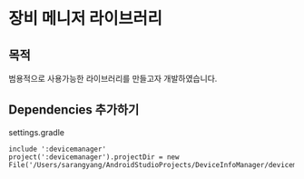 # 장비 메니저 라이브러리

## 목적
범용적으로 사용가능한 라이브러리를 만들고자 개발하였습니다.

## Dependencies 추가하기

settings.gradle
```
include ':devicemanager'
project(':devicemanager').projectDir = new File('/Users/sarangyang/AndroidStudioProjects/DeviceInfoManager/devicemanager')
```